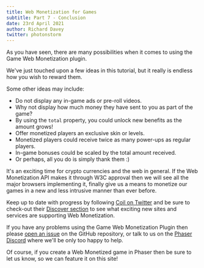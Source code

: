 ```yaml
---
title: Web Monetization for Games
subtitle: Part 7 - Conclusion
date: 23rd April 2021
author: Richard Davey
twitter: photonstorm
---
```


As you have seen, there are many possibilities when it comes to using the Game Web Monetization plugin.

We've just touched upon a few ideas in this tutorial, but it really is endless how you wish to reward them.

Some other ideas may include:

* Do not display any in-game ads or pre-roll videos.
* Why not display how much money they have sent to you as part of the game?
* By using the `total` property, you could unlock new benefits as the amount grows!
* Offer monetized players an exclusive skin or levels.
* Monetized players could receive twice as many power-ups as regular players.
* In-game bonuses could be scaled by the total amount received.
* Or perhaps, all you do is simply thank them :)

It's an exciting time for crypto currencies and the web in general. If the Web Monetization API makes it through W3C approval then we will see all the major browsers implementing it, finally give us a means to monetize our games in a new and less intrusive manner than ever before.

Keep up to date with progress by following [Coil on Twitter](https://twitter.com/coil) and be sure to check-out their [Discover section](https://coil.com/discover) to see what exciting new sites and services are supporting Web Monetization.

If you have any problems using the Game Web Monetization Plugin then please [open an issue](https://github.com/photonstorm/gamewebmonetization/issues) on the GitHub repository, or talk to us on the [Phaser Discord](/community/discord) where we'll be only too happy to help.

Of course, if you create a Web Monetized game in Phaser then be sure to let us know, so we can feature it on this site!
